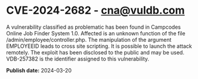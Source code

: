 # CVE-2024-2682 - cna@vuldb.com

A vulnerability classified as problematic has been found in Campcodes Online Job Finder System 1.0. Affected is an unknown function of the file /admin/employee/controller.php. The manipulation of the argument EMPLOYEEID leads to cross site scripting. It is possible to launch the attack remotely. The exploit has been disclosed to the public and may be used. VDB-257382 is the identifier assigned to this vulnerability.

**Publish date:** 2024-03-20
